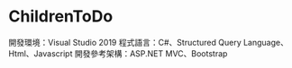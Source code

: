 # ChildrenToDo

開發環境：Visual Studio 2019
程式語言：C#、Structured Query Language、Html、Javascript
開發參考架構：ASP.NET MVC、Bootstrap
